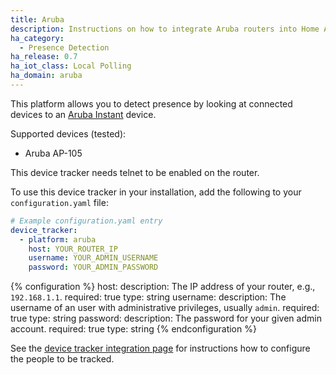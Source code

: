 ```yaml
---
title: Aruba
description: Instructions on how to integrate Aruba routers into Home Assistant.
ha_category:
  - Presence Detection
ha_release: 0.7
ha_iot_class: Local Polling
ha_domain: aruba
---
```


This platform allows you to detect presence by looking at connected devices to an [Aruba Instant](https://www.arubanetworks.com/products/networking/aruba-instant/) device.

Supported devices (tested):

- Aruba AP-105

<div class='note warning'>
This device tracker needs telnet to be enabled on the router.
</div>

To use this device tracker in your installation, add the following to your `configuration.yaml` file:

```yaml
# Example configuration.yaml entry
device_tracker:
  - platform: aruba
    host: YOUR_ROUTER_IP
    username: YOUR_ADMIN_USERNAME
    password: YOUR_ADMIN_PASSWORD
```

{% configuration %}
host:
  description: The IP address of your router, e.g., `192.168.1.1`.
  required: true
  type: string
username:
  description: The username of an user with administrative privileges, usually `admin`.
  required: true
  type: string
password:
  description: The password for your given admin account.
  required: true
  type: string
{% endconfiguration %}

See the [device tracker integration page](/integrations/device_tracker/) for instructions how to configure the people to be tracked.
